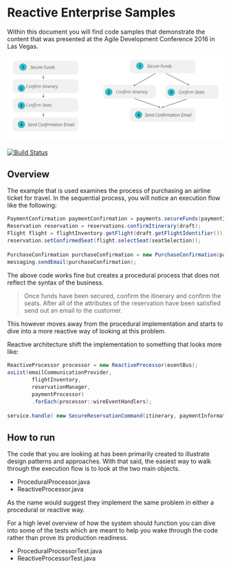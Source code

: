 # Reactive Enterprise Samples

Within this document you will find code samples that demonstrate the content that was presented at the Agile Development Conference 2016 in Las Vegas.

![overview](https://raw.githubusercontent.com/carlyledavis/reactive-enterprise-samples/master/img/overview.png)

[![Build Status](https://snap-ci.com/carlyledavis/reactive-enterprise-samples/branch/master/build_image)](https://snap-ci.com/carlyledavis/reactive-enterprise-samples/branch/master)

## Overview

The example that is used examines the process of purchasing an airline ticket for travel.  In the sequential process, you will notice an execution flow like the following:

``` Java
PaymentConfirmation paymentConfirmation = payments.secureFunds(paymentInformation);
Reservation reservation = reservations.confirmItinerary(draft);
Flight flight = flightInventory.getFlight(draft.getFlightIdentifier());
reservation.setConfirmedSeat(flight.selectSeat(seatSelection));

PurchaseConfirmation purchaseConfirmation = new PurchaseConfirmation(paymentConfirmation, reservation);
messaging.sendEmail(purchaseConfirmation);
```

The above code works fine but creates a procedural process that does not reflect the syntax of the business.  

> Once funds have been secured, confirm the itinerary and confirm the seats.  After all of the attributes of the reservation have been satisfied send out an email to the customer.

This however moves away from the procedural implementation and starts to dive into a more reactive way of looking at this problem.

Reactive architecture shift the implementation to something that looks more like:

``` Java
ReactiveProcessor processor = new ReactiveProcessor(eventBus);
asList(emailCommunicationProvider,
        flightInventory,
        reservationManager,
        paymentProcessor)
        .forEach(processor::wireEventHandlers);

service.handle( new SecureReservationCommand(itinerary, paymentInformation));
```

## How to run

The code that you are looking at has been primarily created to illustrate design patterns and approaches.  With that said, the easiest way to walk through the execution flow is to look at the two main objects.

* ProceduralProcessor.java
* ReactiveProcessor.java

As the name would suggest they implement the same problem in either a procedural or reactive way.

For a high level overview of how the system should function you can dive into some of the tests which are meant to help you wake through the code rather than prove its production readiness.

* ProceduralProcessorTest.java
* ReactiveProcessorTest.java
